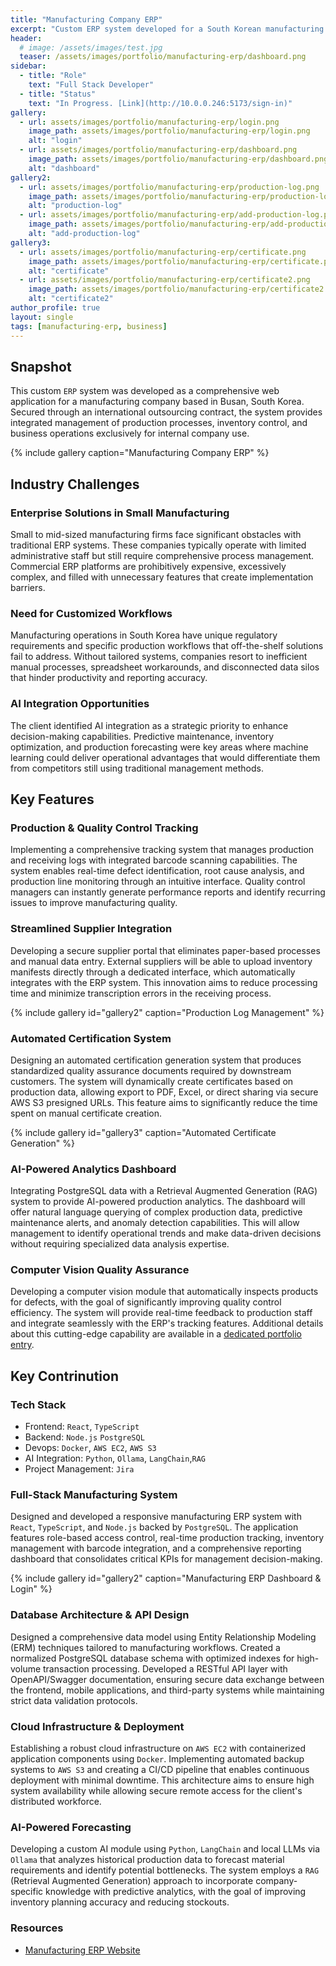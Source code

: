 ```yaml
---
title: "Manufacturing Company ERP"
excerpt: "Custom ERP system developed for a South Korean manufacturing firm via international outsourcing contract"
header:
  # image: /assets/images/test.jpg
  teaser: /assets/images/portfolio/manufacturing-erp/dashboard.png
sidebar:
  - title: "Role"
    text: "Full Stack Developer"
  - title: "Status"
    text: "In Progress. [Link](http://10.0.0.246:5173/sign-in)"
gallery:
  - url: assets/images/portfolio/manufacturing-erp/login.png
    image_path: assets/images/portfolio/manufacturing-erp/login.png
    alt: "login"
  - url: assets/images/portfolio/manufacturing-erp/dashboard.png
    image_path: assets/images/portfolio/manufacturing-erp/dashboard.png
    alt: "dashboard"
gallery2:
  - url: assets/images/portfolio/manufacturing-erp/production-log.png
    image_path: assets/images/portfolio/manufacturing-erp/production-log.png
    alt: "production-log"
  - url: assets/images/portfolio/manufacturing-erp/add-production-log.png
    image_path: assets/images/portfolio/manufacturing-erp/add-production-log.png
    alt: "add-production-log"
gallery3:    
  - url: assets/images/portfolio/manufacturing-erp/certificate.png
    image_path: assets/images/portfolio/manufacturing-erp/certificate.png
    alt: "certificate"
  - url: assets/images/portfolio/manufacturing-erp/certificate2.png
    image_path: assets/images/portfolio/manufacturing-erp/certificate2.png
    alt: "certificate2"    
author_profile: true
layout: single
tags: [manufacturing-erp, business]
---
```



## Snapshot  
This custom `ERP` system was developed as a comprehensive web application for a manufacturing company based in Busan, South Korea. Secured through an international outsourcing contract, the system provides integrated management of production processes, inventory control, and business operations exclusively for internal company use.

{% include gallery caption="Manufacturing Company ERP" %}

## Industry Challenges

### Enterprise Solutions in Small Manufacturing

Small to mid-sized manufacturing firms face significant obstacles with traditional ERP systems. These companies typically operate with limited administrative staff but still require comprehensive process management. Commercial ERP platforms are prohibitively expensive, excessively complex, and filled with unnecessary features that create implementation barriers.

### Need for Customized Workflows

Manufacturing operations in South Korea have unique regulatory requirements and specific production workflows that off-the-shelf solutions fail to address. Without tailored systems, companies resort to inefficient manual processes, spreadsheet workarounds, and disconnected data silos that hinder productivity and reporting accuracy.

### AI Integration Opportunities

The client identified AI integration as a strategic priority to enhance decision-making capabilities. Predictive maintenance, inventory optimization, and production forecasting were key areas where machine learning could deliver operational advantages that would differentiate them from competitors still using traditional management methods. 

## Key Features

### Production & Quality Control Tracking

Implementing a comprehensive tracking system that manages production and receiving logs with integrated barcode scanning capabilities. The system enables real-time defect identification, root cause analysis, and production line monitoring through an intuitive interface. Quality control managers can instantly generate performance reports and identify recurring issues to improve manufacturing quality.

### Streamlined Supplier Integration

Developing a secure supplier portal that eliminates paper-based processes and manual data entry. External suppliers will be able to upload inventory manifests directly through a dedicated interface, which automatically integrates with the ERP system. This innovation aims to reduce processing time and minimize transcription errors in the receiving process.

{% include gallery id="gallery2" caption="Production Log Management" %}

### Automated Certification System

Designing an automated certification generation system that produces standardized quality assurance documents required by downstream customers. The system will dynamically create certificates based on production data, allowing export to PDF, Excel, or direct sharing via secure AWS S3 presigned URLs. This feature aims to significantly reduce the time spent on manual certificate creation.

{% include gallery id="gallery3" caption="Automated Certificate Generation" %}

### AI-Powered Analytics Dashboard

Integrating PostgreSQL data with a Retrieval Augmented Generation (RAG) system to provide AI-powered production analytics. The dashboard will offer natural language querying of complex production data, predictive maintenance alerts, and anomaly detection capabilities. This will allow management to identify operational trends and make data-driven decisions without requiring specialized data analysis expertise.

### Computer Vision Quality Assurance

Developing a computer vision module that automatically inspects products for defects, with the goal of significantly improving quality control efficiency. The system will provide real-time feedback to production staff and integrate seamlessly with the ERP's tracking features. Additional details about this cutting-edge capability are available in a [dedicated portfolio entry](/portfolio/2025-07-20-manufacturing-defect-detection).

## Key Contrinution

### Tech Stack
- Frontend: `React`, `TypeScript`
- Backend: `Node.js` `PostgreSQL`
- Devops: `Docker`, `AWS EC2`, `AWS S3`
- AI Integration: `Python`, `Ollama`, `LangChain`,`RAG` 
- Project Management: `Jira`

### Full-Stack Manufacturing System

Designed and developed a responsive manufacturing ERP system with `React`, `TypeScript`, and `Node.js` backed by `PostgreSQL`. The application features role-based access control, real-time production tracking, inventory management with barcode integration, and a comprehensive reporting dashboard that consolidates critical KPIs for management decision-making.

{% include gallery id="gallery2" caption="Manufacturing ERP Dashboard & Login" %}

### Database Architecture & API Design

Designed a comprehensive data model using Entity Relationship Modeling (ERM) techniques tailored to manufacturing workflows. Created a normalized PostgreSQL database schema with optimized indexes for high-volume transaction processing. Developed a RESTful API layer with OpenAPI/Swagger documentation, ensuring secure data exchange between the frontend, mobile applications, and third-party systems while maintaining strict data validation protocols.

### Cloud Infrastructure & Deployment

Establishing a robust cloud infrastructure on `AWS EC2` with containerized application components using `Docker`. Implementing automated backup systems to `AWS S3` and creating a CI/CD pipeline that enables continuous deployment with minimal downtime. This architecture aims to ensure high system availability while allowing secure remote access for the client's distributed workforce.

### AI-Powered Forecasting

Developing a custom AI module using `Python`, `LangChain` and local LLMs via `Ollama` that analyzes historical production data to forecast material requirements and identify potential bottlenecks. The system employs a `RAG` (Retrieval Augmented Generation) approach to incorporate company-specific knowledge with predictive analytics, with the goal of improving inventory planning accuracy and reducing stockouts. 

### Resources 

- [Manufacturing ERP Website](http://10.0.0.246:5173/sign-in)